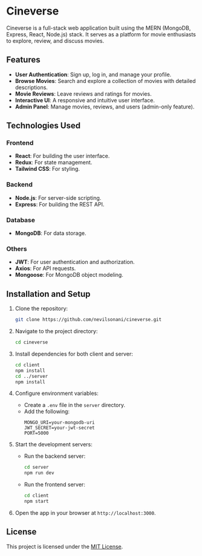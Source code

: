 # Cineverse

Cineverse is a full-stack web application built using the MERN (MongoDB, Express, React, Node.js) stack. It serves as a platform for movie enthusiasts to explore, review, and discuss movies.

## Features

- **User Authentication**: Sign up, log in, and manage your profile.
- **Browse Movies**: Search and explore a collection of movies with detailed descriptions.
- **Movie Reviews**: Leave reviews and ratings for movies.
- **Interactive UI**: A responsive and intuitive user interface.
- **Admin Panel**: Manage movies, reviews, and users (admin-only feature).

## Technologies Used

### Frontend
- **React**: For building the user interface.
- **Redux**: For state management.
- **Tailwind CSS**: For styling.

### Backend
- **Node.js**: For server-side scripting.
- **Express**: For building the REST API.

### Database
- **MongoDB**: For data storage.

### Others
- **JWT**: For user authentication and authorization.
- **Axios**: For API requests.
- **Mongoose**: For MongoDB object modeling.

## Installation and Setup

1. Clone the repository:
   ```bash
   git clone https://github.com/nevilsonani/cineverse.git
   ```

2. Navigate to the project directory:
   ```bash
   cd cineverse
   ```

3. Install dependencies for both client and server:
   ```bash
   cd client
   npm install
   cd ../server
   npm install
   ```

4. Configure environment variables:
   - Create a `.env` file in the `server` directory.
   - Add the following:
     ```env
     MONGO_URI=your-mongodb-uri
     JWT_SECRET=your-jwt-secret
     PORT=5000
     ```

5. Start the development servers:
   - Run the backend server:
     ```bash
     cd server
     npm run dev
     ```
   - Run the frontend server:
     ```bash
     cd client
     npm start
     ```

6. Open the app in your browser at `http://localhost:3000`.


## License

This project is licensed under the [MIT License](LICENSE).

